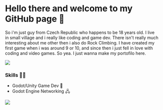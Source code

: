 # Hello there and welcome to my GitHub page 👋

So i'm just guy from Czech Republic who happens to be 18 years old. I live in small village and i really like coding and game dev. There isn't really much interesting about me other then i also do Rock Climbing. I have created my first game when i was around 9 or 10, and since then i just fell in love with coding and video games. So yea. I just wanna make my portofilo here.

![](http://github-profile-summary-cards.vercel.app/api/cards/profile-details?username=moth-boi&theme=2077)
### Skills 👨‍💻

 - Godot/Unity Game Dev 💾
 - Godot Engine Networking 🖧

<a href="https://www.codewars.com/users/zf_MotH/">
  <img src="https://www.codewars.com/users/zf_MotH/badges/large">
</a>
